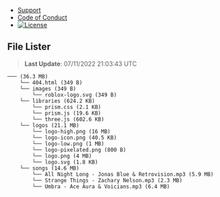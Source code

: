 - [Support](https://github.com/Wixonic/Assets/blob/Default/.github/SUPPORT.md)
- [Code of Conduct](https://github.com/Wixonic/Assets/blob/Default/.github/CODE_OF_CONDUCT.md)
- [![License](https://img.shields.io/github/license/Wixonic/Assets?color=%23555&label=License)](https://github.com/Wixonic/Assets/blob/Default/LICENSE.txt)

## File Lister
<!-- File Lister Display -->
> **Last Update**: 07/11/2022 21:03:43 UTC

```
─── (36.3 MB) 
    └── 404.html (349 B)
    └── images (349 B) 
        └── roblox-logo.svg (349 B)
    └── libraries (624.2 KB) 
        └── prism.css (2.1 KB)
        └── prism.js (19.6 KB)
        └── three.js (602.6 KB)
    └── logos (21.1 MB) 
        └── logo-high.png (16 MB)
        └── logo-icon.png (40.5 KB)
        └── logo-low.png (1 MB)
        └── logo-pixelated.png (800 B)
        └── logo.png (4 MB)
        └── logo.svg (1.8 KB)
    └── songs (14.6 MB) 
        └── All Night Long - Jonas Blue & Retrovision.mp3 (5.9 MB)
        └── Strange Things - Zachary Nelson.mp3 (2.3 MB)
        └── Umbra - Ace Aura & Voicians.mp3 (6.4 MB)
```
<!-- File Lister Display -->
